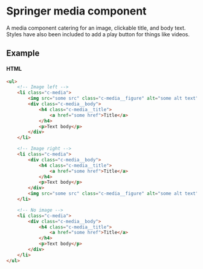 # Springer media component

A media component catering for an image, clickable title, and body text. Styles have also been included to add a play button for things like videos.

## Example

#### HTML
```html
<ul>
	<!-- Image left -->
    <li class="c-media">
        <img src="some src" class="c-media__figure" alt="some alt text">
        <div class="c-media__body">
            <h4 class="c-media__title">
                <a href="some href">Title</a>
            </h4>
            <p>Text body</p>
        </div>
    </li>

	<!-- Image right -->
    <li class="c-media">
        <div class="c-media__body">
            <h4 class="c-media__title">
                <a href="some href">Title</a>
            </h4>
            <p>Text body</p>
        </div>
        <img src="some src" class="c-media__figure" alt="some alt text">
    </li>

	<!-- No image -->
    <li class="c-media">
        <div class="c-media__body">
            <h4 class="c-media__title">
                <a href="some href">Title</a>
            </h4>
            <p>Text body</p>
        </div>
    </li>
</ul>
```
